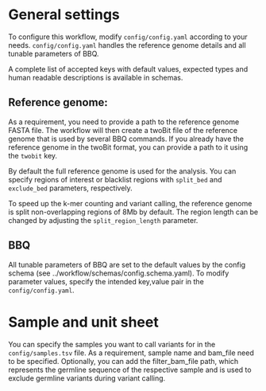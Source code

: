 
# General settings
To configure this workflow, modify ``config/config.yaml`` according to your needs. 
``config/config.yaml`` handles the reference genome details and all tunable parameters of BBQ. 

A complete list of accepted keys with default values, expected types and human readable descriptions is available in schemas.

## Reference genome: 
As a requirement, you need to provide a path to the reference genome FASTA file.
The workflow will then create a twoBit file of the reference genome that is used by several BBQ commands. If you already have the reference genome in the twoBit format, you can provide a path to it using the ``twobit`` key.

By default the full reference genome is used for the analysis. You can specify regions of interest or blacklist regions with ``split_bed`` and ``exclude_bed`` parameters, respectively. 

To speed up the k-mer counting and variant calling, the reference genome is split non-overlapping regions of 8Mb by default. The region length can be changed by adjusting the ``split_region_length`` parameter. 

## BBQ
All tunable parameters of BBQ are set to the default values by the config schema (see ../workflow/schemas/config.schema.yaml). To modify parameter values, specify the intended key,value pair in the ``config/config.yaml``. 

# Sample and unit sheet

You can specify the samples you want to call variants for in the `config/samples.tsv` file. 
As a requirement, sample name and bam_file need to be specified. Optionally, you can add the filter_bam_file path, which represents the germline sequence of the respective sample and is used to exclude germline variants during variant calling. 
